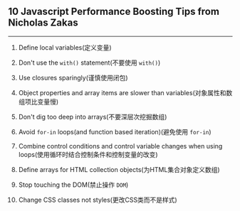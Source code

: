 ## 10 Javascript Performance Boosting Tips from Nicholas Zakas
---
1. Define local variables(定义变量)

2. Don't use the `with()` statement(不要使用 `with()`)

3. Use closures sparingly(谨慎使用闭包)

4. Object properties and array items are slower than variables(对象属性和数组项比变量慢)

5. Don't dig too deep into arrays(不要深层次挖掘数组)

6. Avoid `for-in` loops(and function based iteration)(避免使用 `for-in`)

7. Combine control conditions and control variable changes when using loops(使用循环时结合控制条件和控制变量的改变)

8. Define arrays for HTML collection objects(为HTML集合对象定义数组)

9. Stop touching the DOM(禁止操作 `DOM`)

10. Change CSS classes not styles(更改CSS类而不是样式)

